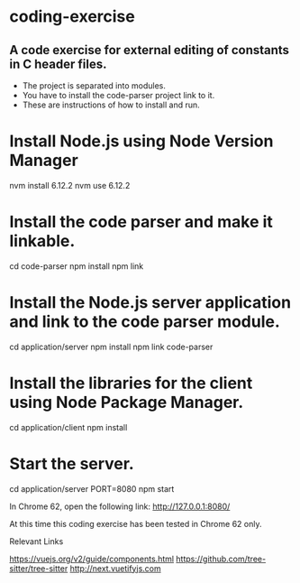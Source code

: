 # coding-exercise

## A code exercise for external editing of constants in C header files.

- The project is separated into modules.
- You have to install the code-parser project link to it.
- These are instructions of how to install and run.

# Install Node.js using Node Version Manager
nvm install 6.12.2
nvm use 6.12.2

# Install the code parser and make it linkable.
cd code-parser
npm install
npm link

# Install the Node.js server application and link to the code parser module.
cd application/server
npm install
npm link code-parser

# Install the libraries for the client using Node Package Manager.
cd application/client
npm install

# Start the server.
cd application/server
PORT=8080 npm start

In Chrome 62, open the following link: http://127.0.0.1:8080/

At this time this coding exercise has been tested in Chrome 62 only.

Relevant Links

https://vuejs.org/v2/guide/components.html
https://github.com/tree-sitter/tree-sitter
http://next.vuetifyjs.com
